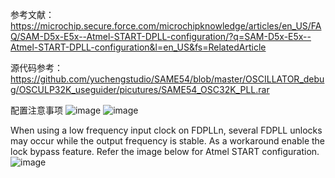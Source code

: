 
参考文献：
https://microchip.secure.force.com/microchipknowledge/articles/en_US/FAQ/SAM-D5x-E5x--Atmel-START-DPLL-configuration/?q=SAM-D5x-E5x--Atmel-START-DPLL-configuration&l=en_US&fs=RelatedArticle

源代码参考：
https://github.com/yuchengstudio/SAME54/blob/master/OSCILLATOR_debug/OSCULP32K_useguider/picutures/SAME54_OSC32K_PLL.rar



配置注意事项
![image](https://github.com/yuchengstudio/SAME54/blob/master/OSCILLATOR_debug/OSCULP32K_useguider/picutures/OSC_configue_003.jpg)
![image](https://github.com/yuchengstudio/SAME54/blob/master/OSCILLATOR_debug/OSCULP32K_useguider/picutures/OSC_configue_004.jpg)

When using a low frequency input clock on FDPLLn, several FDPLL unlocks may occur while the output frequency is stable. As a workaround enable the lock bypass feature.
Refer the image below for Atmel START configuration.
![image](https://github.com/yuchengstudio/SAME54/blob/master/OSCILLATOR_debug/OSCULP32K_useguider/picutures/OSC_configue_007.jpg)
